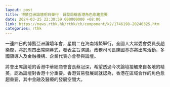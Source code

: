 ```yaml
---
layout: post
title: 博鰲亞洲論壇明日舉行　貿發局稱香港角色愈趨重要
date: 2024-03-25 22:30:59.000000000 +08:00
link: https://news.rthk.hk/rthk/ch/component/k2/1746198-20240325.htm
categories: rthk
---
```


一連四日的博鰲亞洲論壇年會，星期二在海南博鰲舉行。全國人大常委會委員長趙樂際，將於周四出席開幕式，發表主旨演講。政務司司長陳國基亦將出席活動，多國領導人及金融機構、企業代表亦會參與論壇。

將會出席論壇的香港中華總商會會長蔡冠深，希望透過今次論壇接觸來自各地的精英，認為論壇對香港十分重要。香港貿易發展局就認為，香港在區域合作的角色愈趨重要，其中金融及醫療的發展空間大。
